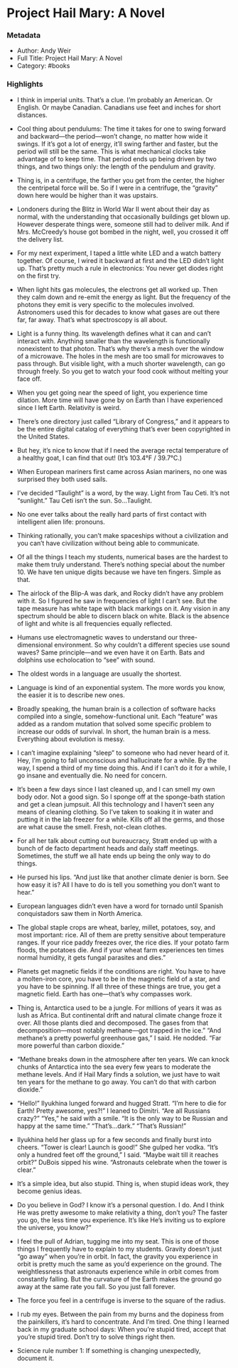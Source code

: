 # Project Hail Mary: A Novel

### Metadata

- Author: Andy Weir
- Full Title: Project Hail Mary: A Novel
- Category: #books

### Highlights

- I think in imperial units. That’s a clue. I’m probably an American. Or English. Or maybe Canadian. Canadians use feet and inches for short distances.

- Cool thing about pendulums: The time it takes for one to swing forward and backward—the period—won’t change, no matter how wide it swings. If it’s got a lot of energy, it’ll swing farther and faster, but the period will still be the same. This is what mechanical clocks take advantage of to keep time. That period ends up being driven by two things, and two things only: the length of the pendulum and gravity.

- Thing is, in a centrifuge, the farther you get from the center, the higher the centripetal force will be. So if I were in a centrifuge, the “gravity” down here would be higher than it was upstairs.

- Londoners during the Blitz in World War II went about their day as normal, with the understanding that occasionally buildings get blown up. However desperate things were, someone still had to deliver milk. And if Mrs. McCreedy’s house got bombed in the night, well, you crossed it off the delivery list.

- For my next experiment, I taped a little white LED and a watch battery together. Of course, I wired it backward at first and the LED didn’t light up. That’s pretty much a rule in electronics: You never get diodes right on the first try.

- When light hits gas molecules, the electrons get all worked up. Then they calm down and re-emit the energy as light. But the frequency of the photons they emit is very specific to the molecules involved. Astronomers used this for decades to know what gases are out there far, far away. That’s what spectroscopy is all about.

- Light is a funny thing. Its wavelength defines what it can and can’t interact with. Anything smaller than the wavelength is functionally nonexistent to that photon. That’s why there’s a mesh over the window of a microwave. The holes in the mesh are too small for microwaves to pass through. But visible light, with a much shorter wavelength, can go through freely. So you get to watch your food cook without melting your face off.

- When you get going near the speed of light, you experience time dilation. More time will have gone by on Earth than I have experienced since I left Earth. Relativity is weird.

- There’s one directory just called “Library of Congress,” and it appears to be the entire digital catalog of everything that’s ever been copyrighted in the United States.

- But hey, it’s nice to know that if I need the average rectal temperature of a healthy goat, I can find that out! (It’s 103.4°F / 39.7°C.)

- When European mariners first came across Asian mariners, no one was surprised they both used sails.

- I’ve decided “Taulight” is a word, by the way. Light from Tau Ceti. It’s not “sunlight.” Tau Ceti isn’t the sun. So…Taulight.

- No one ever talks about the really hard parts of first contact with intelligent alien life: pronouns.

- Thinking rationally, you can’t make spaceships without a civilization and you can’t have civilization without being able to communicate.

- Of all the things I teach my students, numerical bases are the hardest to make them truly understand. There’s nothing special about the number 10. We have ten unique digits because we have ten fingers. Simple as that.

- The airlock of the Blip-A was dark, and Rocky didn’t have any problem with it. So I figured he saw in frequencies of light I can’t see. But the tape measure has white tape with black markings on it. Any vision in any spectrum should be able to discern black on white. Black is the absence of light and white is all frequencies equally reflected.

- Humans use electromagnetic waves to understand our three-dimensional environment. So why couldn’t a different species use sound waves? Same principle—and we even have it on Earth. Bats and dolphins use echolocation to “see” with sound.

- The oldest words in a language are usually the shortest.

- Language is kind of an exponential system. The more words you know, the easier it is to describe new ones.

- Broadly speaking, the human brain is a collection of software hacks compiled into a single, somehow-functional unit. Each “feature” was added as a random mutation that solved some specific problem to increase our odds of survival. In short, the human brain is a mess. Everything about evolution is messy.

- I can’t imagine explaining “sleep” to someone who had never heard of it. Hey, I’m going to fall unconscious and hallucinate for a while. By the way, I spend a third of my time doing this. And if I can’t do it for a while, I go insane and eventually die. No need for concern.

- It’s been a few days since I last cleaned up, and I can smell my own body odor. Not a good sign. So I sponge off at the sponge-bath station and get a clean jumpsuit. All this technology and I haven’t seen any means of cleaning clothing. So I’ve taken to soaking it in water and putting it in the lab freezer for a while. Kills off all the germs, and those are what cause the smell. Fresh, not-clean clothes.

- For all her talk about cutting out bureaucracy, Stratt ended up with a bunch of de facto department heads and daily staff meetings. Sometimes, the stuff we all hate ends up being the only way to do things.

- He pursed his lips. “And just like that another climate denier is born. See how easy it is? All I have to do is tell you something you don’t want to hear.”

- European languages didn’t even have a word for tornado until Spanish conquistadors saw them in North America.

- The global staple crops are wheat, barley, millet, potatoes, soy, and most important: rice. All of them are pretty sensitive about temperature ranges. If your rice paddy freezes over, the rice dies. If your potato farm floods, the potatoes die. And if your wheat farm experiences ten times normal humidity, it gets fungal parasites and dies.”

- Planets get magnetic fields if the conditions are right. You have to have a molten-iron core, you have to be in the magnetic field of a star, and you have to be spinning. If all three of these things are true, you get a magnetic field. Earth has one—that’s why compasses work.

- Thing is, Antarctica used to be a jungle. For millions of years it was as lush as Africa. But continental drift and natural climate change froze it over. All those plants died and decomposed. The gases from that decomposition—most notably methane—got trapped in the ice.” “And methane’s a pretty powerful greenhouse gas,” I said. He nodded. “Far more powerful than carbon dioxide.”

- “Methane breaks down in the atmosphere after ten years. We can knock chunks of Antarctica into the sea every few years to moderate the methane levels. And if Hail Mary finds a solution, we just have to wait ten years for the methane to go away. You can’t do that with carbon dioxide.”

- “Hello!” Ilyukhina lunged forward and hugged Stratt. “I’m here to die for Earth! Pretty awesome, yes?!” I leaned to Dimitri. “Are all Russians crazy?” “Yes,” he said with a smile. “It is the only way to be Russian and happy at the same time.” “That’s…dark.” “That’s Russian!”

- Ilyukhina held her glass up for a few seconds and finally burst into cheers. “Tower is clear! Launch is good!” She gulped her vodka. “It’s only a hundred feet off the ground,” I said. “Maybe wait till it reaches orbit?” DuBois sipped his wine. “Astronauts celebrate when the tower is clear.”

- It’s a simple idea, but also stupid. Thing is, when stupid ideas work, they become genius ideas.

- Do you believe in God? I know it’s a personal question. I do. And I think He was pretty awesome to make relativity a thing, don’t you? The faster you go, the less time you experience. It’s like He’s inviting us to explore the universe, you know?”

- I feel the pull of Adrian, tugging me into my seat. This is one of those things I frequently have to explain to my students. Gravity doesn’t just “go away” when you’re in orbit. In fact, the gravity you experience in orbit is pretty much the same as you’d experience on the ground. The weightlessness that astronauts experience while in orbit comes from constantly falling. But the curvature of the Earth makes the ground go away at the same rate you fall. So you just fall forever.

- The force you feel in a centrifuge is inverse to the square of the radius.

- I rub my eyes. Between the pain from my burns and the dopiness from the painkillers, it’s hard to concentrate. And I’m tired. One thing I learned back in my graduate school days: When you’re stupid tired, accept that you’re stupid tired. Don’t try to solve things right then.

- Science rule number 1: If something is changing unexpectedly, document it.
